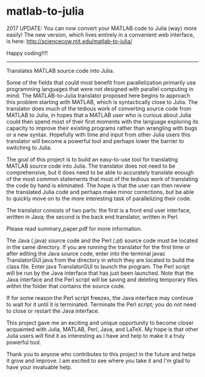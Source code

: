matlab-to-julia
===============

2017 UPDATE: You can now convert your MATLAB code to Julia (way) more easily! The new version, which lives entirely in a convenient web interface, is here: http://sciencecow.mit.edu/matlab-to-julia/

Happy coding!!!!

***

Translates MATLAB source code into Julia.

Some of the fields that could most benefit from parallelization primarily use programming languages that were not designed with parallel computing in mind. The MATLAB-to-Julia translator proposed here begins to approach this problem starting with MATLAB, which is syntactically close to Julia. The translator does much of the tedious work of converting source code from MATLAB to Julia, in hopes that a MATLAB user who is curious about Julia could then spend most of their first moments with the language exploring its capacity to improve their existing programs rather than wrangling with bugs or a new syntax. Hopefully with time and input from other Julia users this translator will become a powerful tool and perhaps lower the barrier to switching to Julia.

The goal of this project is to build an easy-to-use tool for translating MATLAB source code into Julia. The translator does not need to be comprehensive, but it does need to be able to accurately translate enough of the most common statements that most of the tedious work of translating the code by hand is eliminated. The hope is that the user can then review the translated Julia code and perhaps make minor corrections, but be able to quickly move on to the more interesting task of parallelizing their code.

The translator consists of two parts: the first is a front end user interface, written in Java; the second is the back end translator, written in Perl.

Please read summary_paper.pdf for more information.

The Java (.java) source code and the Perl (.pl) source code must be located in the same directory. If you are running the translator for the first time or after editing the Java source code, enter into the terminal
javac TranslatorGUI.java
from the directory in which they are located to build the class file. Enter
java TranslatorGUI
to launch the program. The Perl script will be run by the Java interface that has just been launched. Note that the Java interface and the Perl script will be saving and deleting temporary files within the folder that contains the source code.

If for some reason the Perl script freezes, the Java interface may continue to wait for it until it is terminated. Terminate the Perl script; you do not need to close or restart the Java interface.

This project gave me an exciting and unique opportunity to become closer acquainted with Julia, MATLAB, Perl, Java, and LaTeX. My hope is that other Julia users will find it as interesting as I have and help to make it a truly powerful tool. 

Thank you to anyone who contributes to this project in the future and helps it grow and improve. I am excited to see where you take it and I'm glad to have your invaluable help.
